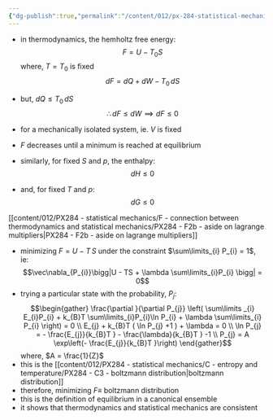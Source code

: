 ```yaml
---
{"dg-publish":true,"permalink":"/content/012/px-284-statistical-mechanics/f-connection-between-thermodynamics-and-statistical-mechanics/px-284-f2a-systems-with-fixed-t-and-v-or-canonical-ensemble/","noteIcon":"1","created":"2024-12-05T15:14:47.782+00:00","updated":"2024-12-05T15:42:36.211+00:00"}
---
```


- in thermodynamics, the hemholtz free energy:
$$F = U - T_{0}S$$
	where, $T = T_{0}$ is fixed
$$ dF  = dQ  + dW - T_{0}\,dS$$
- but, $dQ \leq T_{0}\, dS$
$$\therefore dF \leq dW \implies dF\leq 0$$
- for a mechanically isolated system, ie. $V$ is fixed
- $F$ decreases until a minimum is reached at equilibrium

- similarly, for fixed $S$ and $p$, the enthalpy:
$$dH \leq 0$$
- and, for fixed $T$ and $p:$
$$dG \leq 0$$

[[content/012/PX284 - statistical mechanics/F - connection between thermodynamics and statistical mechanics/PX284 - F2b - aside on lagrange multipliers\|PX284 - F2b - aside on lagrange multipliers]]

- minimizing $F = U - T\,S$ under the constraint $\sum\limits_{i} P_{i} = 1$, ie: 
$$\vec\nabla_{P_{i}}\bigg|U - TS + \lambda \sum\limits_{i}P_{i} \bigg| = 0$$
- trying a particular state with the probability, $P_{j}:$
$$\begin{gather}
\frac{\partial }{\partial P_{j}} \left( \sum\limits _{i} E_{i}P_{i} + k_{B}T \sum\limits_{i}P_{i}\ln P_{i} + \lambda \sum\limits_{i} P_{i} \right) = 0 \\
E_{j} + k_{B}T ( \ln P_{j} +1 ) + \lambda = 0 \\ 
\ln P_{j} = - \frac{E_{j}}{k_{B}T } - \frac{\lambda}{k_{B}T } -1 \\
P_{j} = A \exp\left(- \frac{E_{j}}{k_{B}T }\right)
\end{gather}$$
	where, $A = \frac{1}{Z}$
- this is the [[content/012/PX284 - statistical mechanics/C - entropy and temperature/PX284 - C3 - boltzmann distribution\|boltzmann distribution]]
- therefore, minimizing $F \equiv$ boltzmann distribution
- this is the definition of equilibrium in a canonical ensemble
- it shows that thermodynamics and statistical mechanics are consistent
